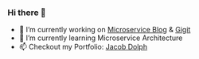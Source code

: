 ### Hi there 👋
- 🔭 I’m currently working on [Microservice Blog](https://github.com/jacobdolph/microservice-blog) & [Gigit](https://github.com/jacobdolph/Gigit)
- 🌱 I’m currently learning Microservice Architecture
- 📫 Checkout my Portfolio: [Jacob Dolph](jacobdolph.com)


<!--
**jacobdolph/jacobdolph** is a ✨ _special_ ✨ repository because its `README.md` (this file) appears on your GitHub profile.

Here are some ideas to get you started:

- 🔭 I’m currently working on ...
- 🌱 I’m currently learning ...
- 👯 I’m looking to collaborate on ...
- 🤔 I’m looking for help with ...
- 💬 Ask me about ...
- 📫 How to reach me: ...
- 😄 Pronouns: ...
- ⚡ Fun fact: ...
-->
